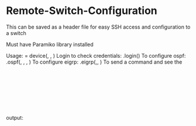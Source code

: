 # Remote-Switch-Configuration
This can be saved as a header file for easy SSH access and configuration to a switch

Must have Paramiko library installed

Usage: <object name> = device(<ip address>, <username>, <password>)
Login to check credentials: <object name>.login()
To configure ospf: <object name>.ospf(<interface>, <instance>, <ip address>, <area>)
To configure eigrp: <object name>.eigrp(<interface>,<AS number>, <ip address>)
To send a command and see the output: <object name>.cmd("<command to be sent to switch>")


Current configuration for NX-OS only. IOS configurations can be added. Methods for other protocols can be added as well.



Yusuf Khan
